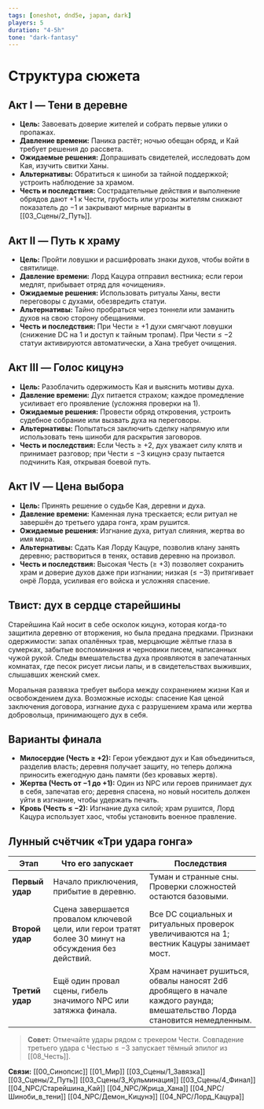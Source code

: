 ```yaml
---
tags: [oneshot, dnd5e, japan, dark]
players: 5
duration: "4-5h"
tone: "dark-fantasy"
---
```


# Структура сюжета

## Акт I — Тени в деревне
* **Цель:** Завоевать доверие жителей и собрать первые улики о пропажах.
* **Давление времени:** Паника растёт; ночью обещан обряд, и Кай требует решения до рассвета.
* **Ожидаемые решения:** Допрашивать свидетелей, исследовать дом Кая, изучить свитки Ханы.
* **Альтернативы:** Обратиться к шиноби за тайной поддержкой; устроить наблюдение за храмом.
* **Честь и последствия:** Сострадательные действия и выполнение обрядов дают +1 к Чести, грубость или угрозы жителям снижают показатель до −1 и закрывают мирные варианты в [[03_Сцены/2_Путь]].

## Акт II — Путь к храму
* **Цель:** Пройти ловушки и расшифровать знаки духов, чтобы войти в святилище.
* **Давление времени:** Лорд Кацура отправил вестника; если герои медлят, прибывает отряд для «очищения».
* **Ожидаемые решения:** Использовать ритуалы Ханы, вести переговоры с духами, обезвредить статуи.
* **Альтернативы:** Тайно пробраться через тоннели или заманить духов на свою сторону обещаниями.
* **Честь и последствия:** При Чести ≥ +1 духи смягчают ловушки (снижение DC на 1 и доступ к тайным тропам). При Чести ≤ −2 статуи активируются автоматически, а Хана требует очищения.

## Акт III — Голос кицунэ
* **Цель:** Разоблачить одержимость Кая и выяснить мотивы духа.
* **Давление времени:** Дух питается страхом; каждое промедление усиливает его проявление (усложняя проверки на 1).
* **Ожидаемые решения:** Провести обряд откровения, устроить судебное собрание или вызвать духа на переговоры.
* **Альтернативы:** Попытаться заключить сделку напрямую или использовать тень шиноби для раскрытия заговоров.
* **Честь и последствия:** Если Честь ≥ +2, дух уважает силу клятв и принимает разговор; при Чести ≤ −3 кицунэ сразу пытается подчинить Кая, открывая боевой путь.

## Акт IV — Цена выбора
* **Цель:** Принять решение о судьбе Кая, деревни и духа.
* **Давление времени:** Каменная луна трескается; если ритуал не завершён до третьего удара гонга, храм рушится.
* **Ожидаемые решения:** Изгнание духа, ритуал слияния, жертва во имя мира.
* **Альтернативы:** Сдать Кая Лорду Кацуре, позволив клану занять деревню; раствориться в тенях, оставив деревню на произвол.
* **Честь и последствия:** Высокая Честь (≥ +3) позволяет сохранить храм и доверие духов даже при изгнании; низкая (≤ −3) притягивает онрё Лорда, усиливая его войска и усложняя спасение.

## Твист: дух в сердце старейшины
Старейшина Кай носит в себе осколок кицунэ, которая когда-то защитила деревню от вторжения, но была предана предками. Признаки одержимости: запах опалённых трав, мерцающие жёлтые глаза в сумерках, забытые воспоминания и черновики писем, написанных чужой рукой. Следы вмешательства духа проявляются в запечатанных комнатах, где песок рисует лисьи лапы, и в свидетельствах выживших, слышавших женский смех.

Моральная развязка требует выбора между сохранением жизни Кая и освобождением духа. Возможные исходы: спасение Кая ценой заключения договора, изгнание духа с разрушением храма или жертва добровольца, принимающего дух в себя.

## Варианты финала
* **Милосердие (Честь ≥ +2):** Герои убеждают дух и Кая объединиться, разделив власть; деревня получает защиту, но теперь должна приносить ежегодную дань памяти (без кровавых жертв).
* **Жертва (Честь от −1 до +1):** Один из NPC или героев принимает дух в себя, запечатав его; деревня спасена, но новый носитель должен уйти в изгнание, чтобы удержать печать.
* **Кровь (Честь ≤ −2):** Изгнание духа силой; храм рушится, Лорд Кацура использует хаос, чтобы установить военное правление.

## Лунный счётчик «Три удара гонга»
| Этап | Что его запускает | Последствия |
| --- | --- | --- |
| **Первый удар** | Начало приключения, прибытие в деревню. | Туман и странные сны. Проверки сложностей остаются базовыми. |
| **Второй удар** | Сцена завершается провалом ключевой цели, или герои тратят более 30 минут на обсуждения без действий. | Все DC социальных и ритуальных проверок увеличиваются на 1; вестник Кацуры занимает мост. |
| **Третий удар** | Ещё один провал сцены, гибель значимого NPC или затяжка финала. | Храм начинает рушиться, обвалы наносят 2d6 дробящего в начале каждого раунда; вмешательство Лорда становится немедленным. |

> **Совет:** Отмечайте удары рядом с трекером Чести. Совпадение третьего удара с Честью ≤ −3 запускает тёмный эпилог из [[08_Честь]].

**Связи:** [[00_Синопсис]] [[01_Мир]] [[03_Сцены/1_Завязка]] [[03_Сцены/2_Путь]] [[03_Сцены/3_Кульминация]] [[03_Сцены/4_Финал]] [[04_NPC/Старейшина_Кай]] [[04_NPC/Жрица_Хана]] [[04_NPC/Шиноби_в_тени]] [[04_NPC/Демон_Кицунэ]] [[04_NPC/Лорд_Кацура]]
